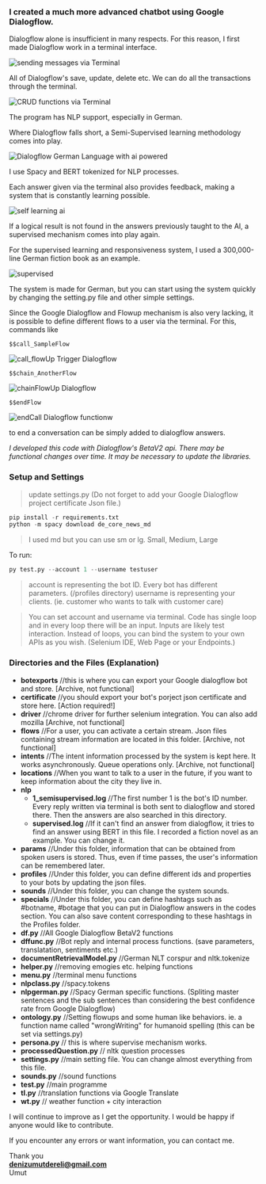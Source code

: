 ### I created a much more advanced chatbot using Google Dialogflow.

Dialogflow alone is insufficient in many respects. For this reason, I first made Dialogflow work in a terminal interface.

<img src="ss/sending_messages.JPG" title="sending messages via Terminal">

All of Dialogflow's save, update, delete etc. We can do all the transactions through the terminal.

<img src="ss/delete.JPG" title="CRUD functions via Terminal">

The program has NLP support, especially in German.

Where Dialogflow falls short, a Semi-Supervised learning methodology comes into play.

<img src="ss/nlp.JPG" title="Dialogflow German Language with ai powered">


I use Spacy and BERT tokenized for NLP processes.

Each answer given via the terminal also provides feedback, making a system that is constantly learning possible.

<img src="ss/sem-supervised.JPG" title="self learning ai">

If a logical result is not found in the answers previously taught to the AI, a supervised mechanism comes into play again.

For the supervised learning and responsiveness system, I used a 300,000-line German fiction book as an example.

<img src="ss/fiction_supervised.JPG" title="supervised">

The system is made for German, but you can start using the system quickly by changing the setting.py file and other simple settings.

Since the Google Dialogflow and Flowup mechanism is also very lacking, it is possible to define different flows to a user via the terminal. For this, commands like 

    $$call_SampleFlow

<img src="ss/flowUpEvents.JPG" title="call_flowUp Trigger Dialogflow">


    $$chain_AnotherFlow

<img src="ss/chainFlowups.JPG" title="chainFlowUp Dialogflow">


    $$endFlow

<img src="ss/endCall.JPG" title="endCall Dialogflow functionw">


to end a conversation can be simply added to dialogflow answers.

*I developed this code with Dialogflow's BetaV2 api. There may be functional changes over time. It may be necessary to update the libraries.*


### Setup and Settings

> update settings.py (Do not forget to add your Google Dialogflow project certificate Json file.)

```python
pip install -r requirements.txt
python -m spacy download de_core_news_md
```

> I used md but you can use sm or lg. Small, Medium, Large



To run:
```python
py test.py --account 1 --username testuser
``` 

> account is representing the bot ID. Every bot has different parameters. (/profiles directory)
> username is representing your clients. (ie. customer who wants to talk with customer care)

> You can set account and username via terminal. Code has single loop and in every loop there will be an input. Inputs are likely test interaction. 
> Instead of loops, you can bind the system to your own APIs as you wish. (Selenium IDE, Web Page or your Endpoints.)


### Directories and the Files (Explanation)

- **botexports**  //this is where you can export your Google dialogflow bot and store. [Archive, not functional]
- **certificate** //you should export your bot's porject json certificate and store here. [Action required!]
- **driver** //chrome driver for further selenium integration. You can also add mozilla [Archive, not functional]
- **flows** //For a user, you can activate a certain stream. Json files containing stream information are located in this folder. [Archive, not functional]
- **intents** //The intent information processed by the system is kept here. It works asynchronously. Queue operations only. [Archive, not functional]
- **locations** //When you want to talk to a user in the future, if you want to keep information about the city they live in.
- **nlp** 
  - **1_semisupervised.log** //The first number 1 is the bot's ID number. Every reply written via terminal is both sent to dialogflow and stored there. Then the answers are also searched in this directory.
  - **supervised.log** //If it can't find an answer from dialogflow, it tries to find an answer using BERT in this file. I recorded a fiction novel as an example. You can change it.
- **params** //Under this folder, information that can be obtained from spoken users is stored. Thus, even if time passes, the user's information can be remembered later.
- **profiles** //Under this folder, you can define different ids and properties to your bots by updating the json files.
- **sounds** //Under this folder, you can change the system sounds.
- **specials** //Under this folder, you can define hashtags such as #botname, #botage that you can put in Dialogflow answers in the codes section. You can also save content corresponding to these hashtags in the Profiles folder.
- **df.py** //All Google Dialogflow BetaV2 functions
- **dffunc.py** //Bot reply and internal process functions. (save parameters, translatation, sentiments etc.)
- **documentRetrievalModel.py** //German NLT corspur and nltk.tokenize
-  **helper.py** //removing emogies etc. helping functions
-  **menu.py** //terminal menu functions
-  **nlpclass.py** //spacy.tokens
-  **nlpgerman.py** //Spacy German specific functions. (Spliting master sentences and the sub sentences than considering the best confidence rate from Google Dialogflow)
-  **ontology.py** //Setting flowups and some human like behaviors. ie. a function name called "wrongWriting" for humanoid spelling (this can be set via settings.py)
-  **persona.py** // this is where supervise mechanism works.
-  **processedQuestion.py** // nltk question processes
-  **settings.py** //main setting file. You can change almost everything from this file.
-  **sounds.py** //sound functions
-  **test.py** //main programme
-  **tl.py** //translation functions via Google Translate
-  **wt.py** // weather function + city interaction

I will continue to improve as I get the opportunity. I would be happy if anyone would like to contribute. 

If you encounter any errors or want information, you can contact me.

Thank you <br>
**denizumutdereli@gmail.com**<br>
Umut



